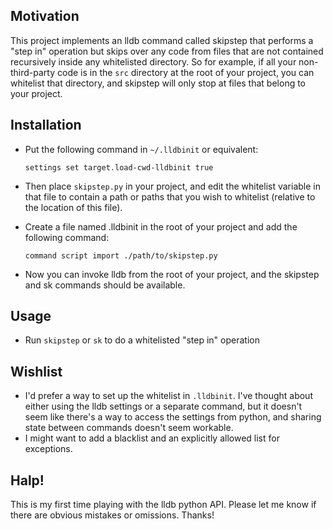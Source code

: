 ## Motivation

This project implements an lldb command called skipstep that performs a "step
in" operation but skips over any code from files that are not contained
recursively inside any whitelisted directory. So for example, if all your
non-third-party code is in the `src` directory at the root of your project, you
can whitelist that directory, and skipstep will only stop at files that belong
to your project.

## Installation

* Put the following command in `~/.lldbinit` or equivalent:
  ```
  settings set target.load-cwd-lldbinit true
  ```

* Then place `skipstep.py` in your project, and edit the whitelist variable in
  that file to contain a path or paths that you wish to whitelist (relative to
  the location of this file).

* Create a file named .lldbinit in the root of your project and add the
  following command:
  ```
  command script import ./path/to/skipstep.py
  ```

* Now you can invoke lldb from the root of your project, and the skipstep and sk
  commands should be available.

## Usage

* Run `skipstep` or `sk` to do a whitelisted "step in" operation

## Wishlist

* I'd prefer a way to set up the whitelist in `.lldbinit`. I've thought about
  either using the lldb settings or a separate command, but it doesn't seem
  like there's a way to access the settings from python, and sharing state
  between commands doesn't seem workable.
* I might want to add a blacklist and an explicitly allowed list for
  exceptions.

## Halp!

This is my first time playing with the lldb python API. Please let me know if
there are obvious mistakes or omissions. Thanks!

